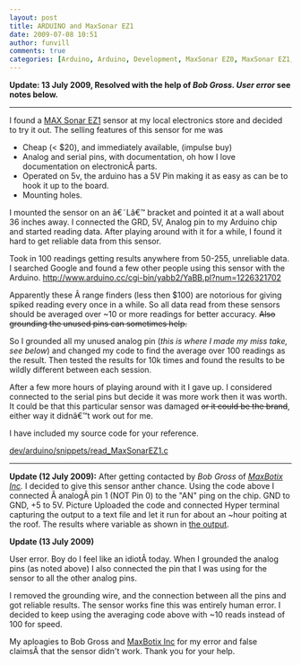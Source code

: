 ```yaml
---
layout: post
title: ARDUINO and MaxSonar EZ1
date: 2009-07-08 10:51
author: funvill
comments: true
categories: [Arduino, Arduino, Development, MaxSonar EZ0, MaxSonar EZ1, robots, sensor, source]
---
```

<strong>Update: 13 July 2009, Resolved with the help of <em>Bob Gross. User error</em> see notes below.</strong>

<hr />I found a <a href="http://www.maxbotix.com/">MAX Sonar EZ1</a> sensor at my local electronics store and decided to try it out. The selling features of this sensor for me was
<ul>
	<li>Cheap (&lt; $20), and immediately available, (impulse buy)</li>
	<li>Analog and serial pins, with documentation, oh how I love documentation on electronicÂ parts.</li>
	<li>Operated on 5v, the arduino has a 5V Pin making it as easy as can be to hook it up to the board.</li>
	<li>Mounting holes.</li>
</ul>
I mounted the sensor on an â€˜Lâ€™ bracket and pointed it at a wall about 36 inches away. I connected the GRD, 5V, Analog pin to my Arduino chip and started reading data. After playing around with it for a while, I found it hard to get reliable data from this sensor.

Took in 100 readings getting results anywhere from 50-255, unreliable data. I searched Google and found a few other people using this sensor with the Arduino. <a href="http://www.arduino.cc/cgi-bin/yabb2/YaBB.pl?num=1226321702">http://www.arduino.cc/cgi-bin/yabb2/YaBB.pl?num=1226321702</a>

Apparently these Â range finders (less then $100) are notorious for giving spiked reading every once in a while. So all data read from these sensors should be averaged over ~10 or more readings for better accuracy. <span style="text-decoration: line-through;">Also grounding the unused pins can sometimes help.</span>

So I grounded all my unused analog pin (<em>this is where I made my miss take, see below</em>) and changed my code to find the average over 100 readings as the result. Then tested the results for 10k times and found the results to be wildly different between each session.

After a few more hours of playing around with it I gave up. I considered connected to the serial pins but decide it was more work then it was worth. It could be that this particular sensor was damaged <span style="text-decoration: line-through;">or it could be the brand</span>, either way it didnâ€™t work out for me.

I have included my source code for your reference.

<a href="http://www.abluestar.com/dev/arduino/snippets/read_MaxSonarEZ1.c" target="_blank">dev/arduino/snippets/read_MaxSonarEZ1.c</a>

<hr />
<strong>Update (12 July 2009):</strong>
After getting contacted by <em>Bob Gross</em> of <em><a href="http://www.maxbotix.com/">MaxBotix Inc</a>. </em>I decided to give this sensor anther chance.
Using the code above I connected Â analogÂ pin 1 (NOT Pin 0) to the "AN" ping on the chip. GND to GND, +5 to 5V. <a style="text-decoration: none;" href="http://www.abluestar.com/dev/arduino/snippets/IMG_8504.JPG">Picture</a>
Uploaded the code and connected Hyper terminal capturing the output to a text file and let it run for about an ~hour poiting at the roof.
The results where variable as shown in <a href="http://www.abluestar.com/dev/arduino/snippets/ouput.txt">the output</a>.

<strong>Update (13 July 2009)</strong>

User error. Boy do I feel like an idiotÂ today. When I grounded the analog pins (as noted above) I also connected the pin that I was using for the sensor to all the other analog pins.

I removed the grounding wire, and the connection between all the pins and got reliable results. The sensor works fine this was entirely human error. I decided to keep using the averaging code above with ~10 reads instead of 100 for speed.

My aploagies to Bob Gross and <a href="http://www.maxbotix.com/">MaxBotix Inc</a> for my error and false claimsÂ that the sensor didn't work.
Thank you for your help.
